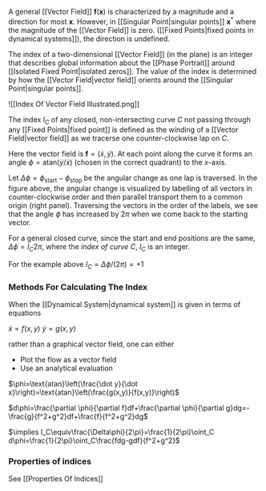 A general [[Vector Field]] $\mathbf f(\mathbf x)$ is characterized by a magnitude and a direction for most $\mathbf x$. However, in [[Singular Point|singular points]] $\mathbf x^*$ where the magnitude of the [[Vector Field]] is zero.  ([[Fixed Points|fixed points in dynamical systems]]), the direction is undefined.

The index of a two-dimensional [[Vector Field]] (in the plane) is an integer that describes global information about the [[Phase Portrait]] around [[Isolated Fixed Point|isolated zeros]]. The value of the index is determined by how the [[Vector Field|vector field]] orients around the [[Singular Point|singular points]].

![[Index Of Vector Field Illustrated.png]]

The index $I_C$ of any closed, non-intersecting curve $C$ not passing through any [[Fixed Points|fixed point]] is defined as the winding of a [[Vector Field|vector field]] as  we tracerse one counter-clockwise lap on $C$.

Here the vector field is $\mathbf f=(\dot x, \dot y)$. At each point along the curve it forms an angle $\phi=\text{atan}(\dot y/\dot x)$ (chosen in the correct quadrant) to the $x$-axis.

Let $\Delta\phi=\phi_{\text{start}}-\phi_{\text{stop}}$ be the angular change as one lap is traversed. In the figure above, the angular change is visualized by labelling of all vectors in counter-clockwise order and then parallel transport them to a common origin (right panel). Traversing the vectors in the order of the labels, we see that the angle $\phi$ has increased by $2\pi$ when we come back to the starting vector. 

For a general closed curve, since the start and end positions are the same, $\Delta \phi = I_C2\pi$, where the *index of curve $C$*, $I_C$ is an integer. 

For the example above $I_C=\Delta \phi/(2\pi)=+1$

### Methods For Calculating The Index

When the [[Dynamical System|dynamical system]] is given in terms of equations

$\dot x = f(x,y)$
$\dot y = g(x,y)$

rather than a graphical vector field, one can either
* Plot the flow as a vector field
* Use an analytical evaluation

$\phi=\text{atan}\left(\frac{\dot y}{\dot x}\right)=\text{atan}\left(\frac{g(x,y)}{f(x,y)}\right)$

$d\phi=\frac{\partial \phi}{\partial f}df+\frac{\partial \phi}{\partial g}dg=-\frac{g}{f^2+g^2}df+\frac{f}{f^2+g^2}dg$

$\implies I_C\equiv\frac{\Delta\phi}{2\pi}=\frac{1}{2\pi}\oint_C d\phi=\frac{1}{2\pi}\oint_C\frac{fdg-gdf}{f^2+g^2}$

### Properties of indices

See [[Properties Of Indices]]

